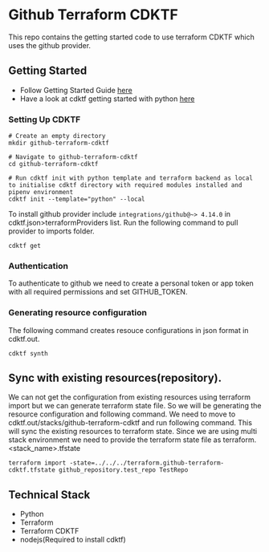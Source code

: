 # Github Terraform CDKTF

This repo contains the getting started code to use terraform CDKTF which uses the github provider.

## Getting Started

- Follow Getting Started Guide [here](https://learn.hashicorp.com/tutorials/terraform/cdktf)
- Have a look at cdktf getting started with python [here](https://learn.hashicorp.com/tutorials/terraform/cdktf-build-python?in=terraform/cdktf)

### Setting Up CDKTF

```shell
# Create an empty directory
mkdir github-terraform-cdktf

# Navigate to github-terraform-cdktf
cd github-terraform-cdktf

# Run cdktf init with python template and terraform backend as local to initialise cdktf directory with required modules installed and pipenv environment
cdktf init --template="python" --local
```

To install github provider include ```integrations/github@~> 4.14.0``` in cdktf.json>terraformProviders list. Run the following command to pull provider to imports folder.

```
cdktf get
```

### Authentication

To authenticate to github we need to create a personal token or app token with all required permissions and set GITHUB_TOKEN.

### Generating resource configuration

The following command creates resouce configurations in json format in cdktf.out.

```
cdktf synth
```

## Sync with existing resources(repository).

We can not get the configuration from existing resources using terraform import but we can generate terraform state file. So we will be generating the resource configuration and following command. We need to move to cdktf.out/stacks/github-terraform-cdktf and run following command. This will sync the existing resources to terraform state. Since we are using multi stack environment we need to provide the terraform state file as terraform.<stack_name>.tfstate

```
terraform import -state=../../../terraform.github-terraform-cdktf.tfstate github_repository.test_repo TestRepo
```

## Technical Stack

- Python
- Terraform
- Terraform CDKTF
- nodejs(Required to install cdktf)